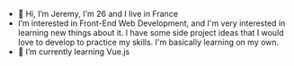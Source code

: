 - 👋 Hi, I’m Jeremy, I'm 26 and I live in France
- I’m interested in Front-End Web Development, and I'm very interested in learning new things about it. I have some side project ideas that I would love to develop to practice my skills. I'm basically learning on my own.
- 🌱 I’m currently learning Vue.js

<!---
Halfonx/Halfonx is a ✨ special ✨ repository because its `README.md` (this file) appears on your GitHub profile.
You can click the Preview link to take a look at your changes.
--->
